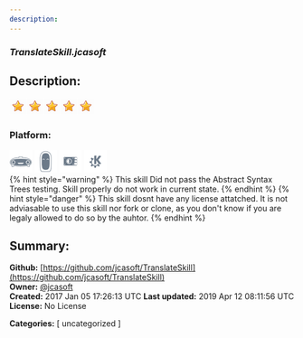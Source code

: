 ```yaml
---
description: 
---
```


### _TranslateSkill.jcasoft_  
## Description:  
  
  
![](../.gitbook/assets/star.png)![](../.gitbook/assets/star.png)![](../.gitbook/assets/star.png)![](../.gitbook/assets/star.png)![](../.gitbook/assets/star.png)  
  
### Platform:  
 ![Mark I](../.gitbook/assets/mark-1-icon.png)  ![Mark II](../.gitbook/assets/mark-2-icon.png)  ![Picroft](../.gitbook/assets/picroft-icon.png)  ![plasmoid](../.gitbook/assets/kde.png)   
{% hint style="warning" %}
This skill Did not pass the Abstract Syntax Trees testing. Skill properly do not work in current state.
{% endhint %}
{% hint style="danger" %}
This skill dosnt have any license attatched. It is not adviasable to use this skill nor fork or clone, as you don't know if you are legaly allowed to do so by the auhtor.
{% endhint %}
  
## Summary:  
**Github:** [https://github.com/jcasoft/TranslateSkill](https://github.com/jcasoft/TranslateSkill)  
**Owner:** [@jcasoft](https://github.com/jcasoft)  
**Created:** 2017 Jan 05 17:26:13 UTC  **Last updated:** 2019 Apr 12 08:11:56 UTC  
**License:** No License  
  
**Categories:** [ uncategorized ]   

